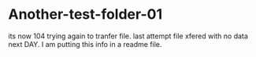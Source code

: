# Another-test-folder-01
its now 104  trying again to tranfer file. last attempt file xfered with no data
next DAY. I am putting this info in a readme file.
